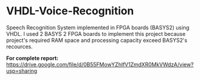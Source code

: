 # VHDL-Voice-Recognition
Speech Recognition System implemented in FPGA boards (BASYS2) using VHDL. I used 2 BASYS 2 FPGA boards to implement this project because project's required RAM space and processing capacity exceed BASYS2's recources.

<b>For complete report:</b>
https://drive.google.com/file/d/0B55FMowYZhIfV1ZmdXR0MkVWdzA/view?usp=sharing
